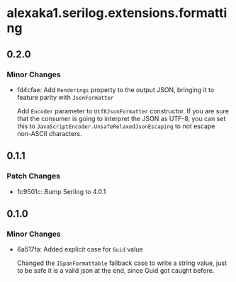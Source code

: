 # alexaka1.serilog.extensions.formatting

## 0.2.0

### Minor Changes

- fd4cfae: Add `Renderings` property to the output JSON, bringing it to feature parity with `JsonFormatter`

  Add `Encoder` parameter to `Utf8JsonFormatter` constructor. If you are sure that the consumer is going to interpret the JSON as UTF-8, you can set this to `JavaScriptEncoder.UnsafeRelaxedJsonEscaping` to not escape non-ASCII characters.

## 0.1.1

### Patch Changes

- 1c9501c: Bump Serilog to 4.0.1

## 0.1.0

### Minor Changes

- 6a517fa: Added explicit case for `Guid` value

  Changed the `ISpanFormattable` fallback case to write a string value, just to be safe it is a valid json at the end, since Guid got caught before.
